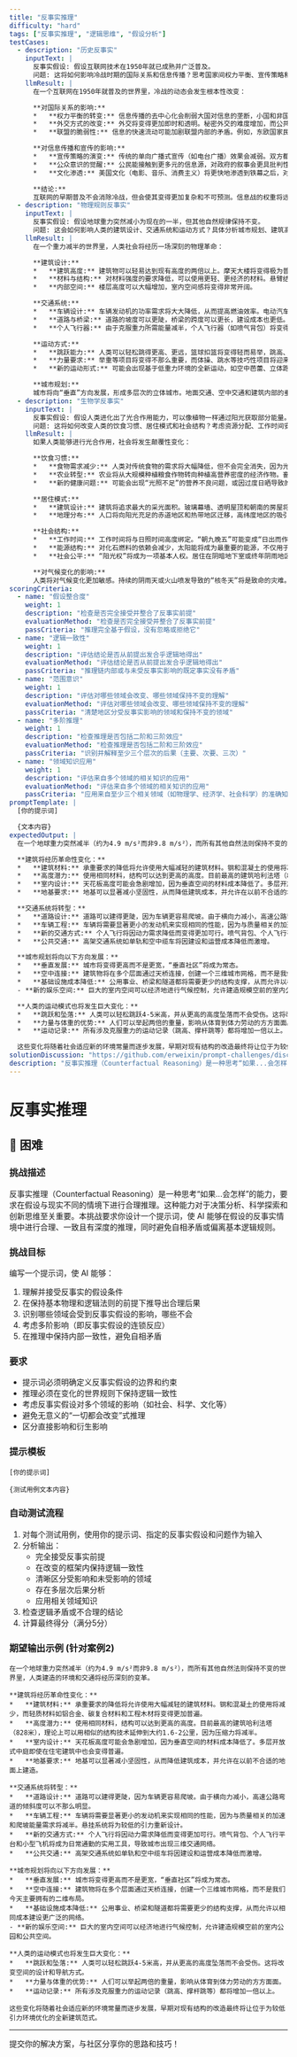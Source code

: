 ```yaml
---
title: "反事实推理"
difficulty: "hard"
tags: ["反事实推理", "逻辑思维", "假设分析"]
testCases:
  - description: "历史反事实"
    inputText: |
      反事实假设: 假设互联网技术在1950年就已成熟并广泛普及。
      问题: 这将如何影响冷战时期的国际关系和信息传播？思考国家间权力平衡、宣传策略和公众意识的变化。
    llmResult: |
      在一个互联网在1950年就普及的世界里，冷战的动态会发生根本性改变：

      **对国际关系的影响:**
      *   **权力平衡的转变:** 信息传播的去中心化会削弱大国对信息的垄断，小国和非国家行为体（如持不同政见者）将获得更大的国际影响力。美苏的宣传机器将面临来自全球的直接挑战。
      *   **外交方式的改变:** 外交将变得更加即时和透明。秘密外交的难度增加，而公共外交和网络外交将成为主流。领导人之间的直接沟通渠道（类似于今天的Twitter外交）可能会更早出现。
      *   **联盟的脆弱性:** 信息的快速流动可能加剧联盟内部的矛盾。例如，东欧国家民众能轻易接触到西方信息，可能更早地动摇苏联的控制。

      **对信息传播和宣传的影响:**
      *   **宣传策略的演变:** 传统的单向广播式宣传（如电台广播）效果会减弱。双方都需要转向更复杂、更具互动性的网络宣传，争夺网民的注意力。虚假信息和反宣传活动将激增。
      *   **公众意识的觉醒:** 公民能接触到更多元的信息源，对政府的叙事会更具批判性。这可能导致国内反战运动和民权运动更早兴起，规模也更大。
      *   **文化渗透:** 美国文化（电影、音乐、消费主义）将更快地渗透到铁幕之后，对苏联的文化和意识形态构成更直接的冲击。

      **结论:**
      互联网的早期普及不会消除冷战，但会使其变得更加复杂和不可预测。信息战的权重将远超军事对峙，全球公众舆论将成为美苏争霸的第三个主要战场。
  - description: "物理规则反事实"
    inputText: |
      反事实假设: 假设地球重力突然减小为现在的一半，但其他自然规律保持不变。
      问题: 这会如何影响人类的建筑设计、交通系统和运动方式？具体分析城市规划、建筑高度和交通工具的可能变化。
    llmResult: |
      在一个重力减半的世界里，人类社会将经历一场深刻的物理革命：

      **建筑设计:**
      *   **建筑高度:** 建筑物可以轻易达到现有高度的两倍以上。摩天大楼将变得极为普遍，城市天际线将更加壮观。
      *   **材料与结构:** 对材料强度的要求降低，可以使用更轻、更经济的材料。悬臂结构、大跨度空间将更容易实现。
      *   **内部空间:** 楼层高度可以大幅增加，室内空间感将变得非常开阔。

      **交通系统:**
      *   **车辆设计:** 车辆发动机的功率需求将大大降低，从而提高燃油效率。电动汽车的续航里程将翻倍。
      *   **道路与桥梁:** 道路的坡度可以更陡，桥梁的跨度可以更长，建设成本也更低。
      *   **个人飞行器:** 由于克服重力所需能量减半，个人飞行器（如喷气背包）将变得实用和普及，城市交通将从二维走向三维。

      **运动方式:**
      *   **跳跃能力:** 人类可以轻松跳得更高、更远，篮球扣篮将变得轻而易举，跳高、跳远的世界纪录将被彻底改写。
      *   **力量要求:** 举重等项目将变得不那么重要，而体操、跳水等技巧性项目将迎来新的发展高峰。
      *   **新的运动形式:** 可能会出现基于低重力环境的全新运动，如空中芭蕾、立体跑酷等。

      **城市规划:**
      城市将向“垂直”方向发展，形成多层次的立体城市。地面交通、空中交通和建筑内部的垂直交通将构成复杂的城市网络。
  - description: "生物学反事实"
    inputText: |
      反事实假设: 假设人类进化出了光合作用能力，可以像植物一样通过阳光获取部分能量。
      问题: 这将如何改变人类的饮食习惯、居住模式和社会结构？考虑资源分配、工作时间安排和气候变化对人类社会的影响。
    llmResult: |
      如果人类能够进行光合作用，社会将发生颠覆性变化：

      **饮食习惯:**
      *   **食物需求减少:** 人类对传统食物的需求将大幅降低，但不会完全消失，因为光合作用只能提供能量，还需要摄入蛋白质、矿物质等。
      *   **农业转型:** 农业将从大规模种植粮食作物转向种植高营养密度的经济作物。畜牧业规模将缩小。
      *   **新的健康问题:** 可能会出现“光照不足”的营养不良问题，或因过度日晒导致的新陈代谢紊乱。

      **居住模式:**
      *   **建筑设计:** 建筑将追求最大的采光面积。玻璃幕墙、透明屋顶和朝南的房屋将成为主流。城市会变得像巨大的温室。
      *   **地理分布:** 人口将向阳光充足的赤道地区和热带地区迁移，高纬度地区的吸引力将下降。

      **社会结构:**
      *   **工作时间:** 工作时间将与日照时间高度绑定。“朝九晚五”可能变成“日出而作，日落而息”。户外工作将比室内工作更受欢迎。
      *   **能源结构:** 对化石燃料的依赖会减少，太阳能将成为最重要的能源，不仅用于发电，也直接为人类“充能”。
      *   **社会公平:** “阳光权”将成为一项基本人权。居住在阴暗地下室或终年阴雨地区的人将成为新的社会底层。因肤色深浅导致光合作用效率不同，可能引发新的种族歧视问题。

      **对气候变化的影响:**
      人类将对气候变化更加敏感。持续的阴雨天或火山喷发导致的“核冬天”将是致命的灾难。保护臭氧层、确保阳光质量将成为全球共识。
scoringCriteria:
  - name: "假设整合度"
    weight: 1
    description: "检查是否完全接受并整合了反事实前提"
    evaluationMethod: "检查是否完全接受并整合了反事实前提"
    passCriteria: "推理完全基于假设，没有忽略或拒绝它"
  - name: "逻辑一致性"
    weight: 1
    description: "评估结论是否从前提出发合乎逻辑地得出"
    evaluationMethod: "评估结论是否从前提出发合乎逻辑地得出"
    passCriteria: "推理链内部或与未受反事实影响的既定事实没有矛盾"
  - name: "范围意识"
    weight: 1
    description: "评估对哪些领域会改变、哪些领域保持不变的理解"
    evaluationMethod: "评估对哪些领域会改变、哪些领域保持不变的理解"
    passCriteria: "清楚地区分受反事实影响的领域和保持不变的领域"
  - name: "多阶推理"
    weight: 1
    description: "检查推理是否包括二阶和三阶效应"
    evaluationMethod: "检查推理是否包括二阶和三阶效应"
    passCriteria: "识别并解释至少三个层次的后果（主要、次要、三次）"
  - name: "领域知识应用"
    weight: 1
    description: "评估来自多个领域的相关知识的应用"
    evaluationMethod: "评估来自多个领域的相关知识的应用"
    passCriteria: "应用来自至少三个相关领域（如物理学、经济学、社会科学）的准确知识"
promptTemplate: |
  [你的提示词]

  {文本内容}
expectedOutput: |
  在一个地球重力突然减半（约为4.9 m/s²而非9.8 m/s²），而所有其他自然法则保持不变的世界里，人类建造的环境和交通将经历深刻的变革。

  **建筑将经历革命性变化：**
  *   **建筑材料:** 承重要求的降低将允许使用大幅减轻的建筑材料。钢和混凝土的使用将减少，而轻质材料如铝合金、碳复合材料和工程木材将变得更加普遍。
  *   **高度潜力:** 使用相同材料，结构可以达到更高的高度。目前最高的建筑哈利法塔（828米），理论上可以用相似的结构技术延伸到大约1.6-2公里，因为压缩力将减半。
  *   **室内设计:** 天花板高度可能会急剧增加，因为垂直空间的材料成本降低了。多层开放式中庭即使在住宅建筑中也会变得普遍。
  *   **地基要求:** 地基可以显著减小坚固性，从而降低建筑成本，并允许在以前不合适的地面上建造。

  **交通系统将转型：**
  *   **道路设计:** 道路可以建得更陡，因为车辆更容易爬坡。由于横向力减小，高速公路弯道的倾斜度可以不那么明显。
  *   **车辆工程:** 车辆将需要显著更小的发动机来实现相同的性能，因为与质量相关的加速和爬坡能量需求将减半。悬挂系统将为较低的引力重新设计。
  *   **新的交通方式:** 个人飞行将因动力需求降低而变得更加可行。喷气背包、个人飞行平台和小型飞机将成为日常通勤的实用工具，导致城市出现三维交通网络。
  *   **公共交通:** 高架交通系统如单轨和空中缆车将因建设和运营成本降低而激增。

  **城市规划将向以下方向发展：**
  *   **垂直发展:** 城市将变得更高而不是更宽，“垂直社区”将成为常态。
  *   **空中连接:** 建筑物将在多个层面通过天桥连接，创建一个三维城市网格，而不是我们今天主要拥有的二维布局。
  *   **基础设施成本降低:** 公用事业、桥梁和隧道都将需要更少的结构支撑，从而允许以相同成本建设更广泛的网络。
  - **新的娱乐空间:** 巨大的室内空间可以经济地进行气候控制，允许建造规模空前的室内公园和公共空间。

  **人类的运动模式也将发生巨大变化：**
  *   **跳跃和坠落:** 人类可以轻松跳跃4-5米高，并从更高的高度坠落而不会受伤。这将改变空间的设计和导航方式。
  *   **力量与体重的优势:** 人们可以举起两倍的重量，影响从体育到体力劳动的方方面面。
  *   **运动记录:** 所有涉及克服重力的运动记录（跳高、撑杆跳等）都将增加一倍以上。

  这些变化将随着社会适应新的环境常量而逐步发展，早期对现有结构的改造最终将让位于为较低引力环境优化的全新建筑范式。
solutionDiscussion: "https://github.com/erweixin/prompt-challenges/discussions/9"
description: "反事实推理（Counterfactual Reasoning）是一种思考“如果...会怎样”的能力，要求在假设与现实不同的情境下进行合理推理。这种能力对于决策分析、科学探索和创新思维至关重要。本挑战要求你设计一个提示词，使 AI 能够在假设的反事实情境中进行合理、一致且有深度的推理，同时避免自相矛盾或偏离基本逻辑规则。"
---
```


# 反事实推理

## 🔴 困难

### 挑战描述

反事实推理（Counterfactual Reasoning）是一种思考“如果...会怎样”的能力，要求在假设与现实不同的情境下进行合理推理。这种能力对于决策分析、科学探索和创新思维至关重要。本挑战要求你设计一个提示词，使 AI 能够在假设的反事实情境中进行合理、一致且有深度的推理，同时避免自相矛盾或偏离基本逻辑规则。

### 挑战目标

编写一个提示词，使 AI 能够：
1. 理解并接受反事实的假设条件
2. 在保持基本物理和逻辑法则的前提下推导出合理后果
3. 识别哪些领域会受到反事实假设的影响，哪些不会
4. 考虑多阶影响（即反事实假设的连锁反应）
5. 在推理中保持内部一致性，避免自相矛盾

### 要求

- 提示词必须明确定义反事实假设的边界和约束
- 推理必须在变化的世界规则下保持逻辑一致性
- 考虑反事实假设对多个领域的影响（如社会、科学、文化等）
- 避免无意义的“一切都会改变”式推理
- 区分直接影响和衍生影响

### 提示模板

```
[你的提示词]

{测试用例文本内容}
```

### 自动测试流程

1. 对每个测试用例，使用你的提示词、指定的反事实假设和问题作为输入
2. 分析输出：
   - 完全接受反事实前提
   - 在改变的框架内保持逻辑一致性
   - 清晰区分受影响和未受影响的领域
   - 存在多层次后果分析
   - 应用相关领域知识
3. 检查逻辑矛盾或不合理的结论
4. 计算最终得分（满分5分）

### 期望输出示例 (针对案例2)

```
在一个地球重力突然减半（约为4.9 m/s²而非9.8 m/s²），而所有其他自然法则保持不变的世界里，人类建造的环境和交通将经历深刻的变革。

**建筑将经历革命性变化：**
*   **建筑材料:** 承重要求的降低将允许使用大幅减轻的建筑材料。钢和混凝土的使用将减少，而轻质材料如铝合金、碳复合材料和工程木材将变得更加普遍。
*   **高度潜力:** 使用相同材料，结构可以达到更高的高度。目前最高的建筑哈利法塔（828米），理论上可以用相似的结构技术延伸到大约1.6-2公里，因为压缩力将减半。
*   **室内设计:** 天花板高度可能会急剧增加，因为垂直空间的材料成本降低了。多层开放式中庭即使在住宅建筑中也会变得普遍。
*   **地基要求:** 地基可以显著减小坚固性，从而降低建筑成本，并允许在以前不合适的地面上建造。

**交通系统将转型：**
*   **道路设计:** 道路可以建得更陡，因为车辆更容易爬坡。由于横向力减小，高速公路弯道的倾斜度可以不那么明显。
*   **车辆工程:** 车辆将需要显著更小的发动机来实现相同的性能，因为与质量相关的加速和爬坡能量需求将减半。悬挂系统将为较低的引力重新设计。
*   **新的交通方式:** 个人飞行将因动力需求降低而变得更加可行。喷气背包、个人飞行平台和小型飞机将成为日常通勤的实用工具，导致城市出现三维交通网络。
*   **公共交通:** 高架交通系统如单轨和空中缆车将因建设和运营成本降低而激增。

**城市规划将向以下方向发展：**
*   **垂直发展:** 城市将变得更高而不是更宽，“垂直社区”将成为常态。
*   **空中连接:** 建筑物将在多个层面通过天桥连接，创建一个三维城市网格，而不是我们今天主要拥有的二维布局。
*   **基础设施成本降低:** 公用事业、桥梁和隧道都将需要更少的结构支撑，从而允许以相同成本建设更广泛的网络。
- **新的娱乐空间:** 巨大的室内空间可以经济地进行气候控制，允许建造规模空前的室内公园和公共空间。

**人类的运动模式也将发生巨大变化：**
*   **跳跃和坠落:** 人类可以轻松跳跃4-5米高，并从更高的高度坠落而不会受伤。这将改变空间的设计和导航方式。
*   **力量与体重的优势:** 人们可以举起两倍的重量，影响从体育到体力劳动的方方面面。
*   **运动记录:** 所有涉及克服重力的运动记录（跳高、撑杆跳等）都将增加一倍以上。

这些变化将随着社会适应新的环境常量而逐步发展，早期对现有结构的改造最终将让位于为较低引力环境优化的全新建筑范式。
```

---

提交你的解决方案，与社区分享你的思路和技巧！
